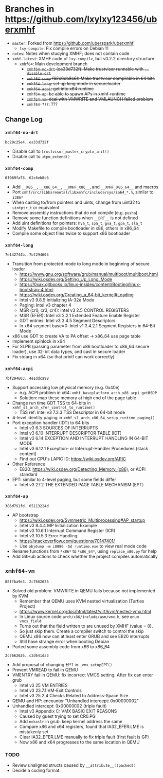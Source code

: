 # Branches in <https://github.com/lxylxy123456/uberxmhf>

* `master`: Forked from <https://github.com/uberspark/uberxmhf>
	* `lxy-compile`: Fix compile errors on Debian 11
* `notes`: Notes when studying XMHF; does not contain code
* `xmhf-latest`: XMHF code of `lxy-compile`, but v0.2.2 directory structure
	* `xmhf64`: Main development branch
		* <del>`xmhf64-no-drt` (ea33d732f): Make trustvisor runnable with
		  `--disable-drt`</del>
		* <del>`xmhf64-comp` (62c6eb8c6): Make trustvisor compilable in 64
		  bits</del>
		* <del>`xmhf64-long`: set up long mode in secureloader</del>
		* <del>`xmhf64-acpi`: get into x64 runtime</del>
		* <del>`xmhf64-ap`: be able to spawn APs in xmhf-runtime</del>
		* <del>`xmhf64-vm`: deal with VMWRITE and VMLAUNCH failed problem</del>
		* `xmhf64-???`: ???

## Change Log

### `xmhf64-no-drt`
`bc29c25e4..ea33d732f`
* Disable call to `trustvisor_master_crypto_init()`
* Disable call to `utpm_extend()`

### `xmhf64-comp`
`0f069fa78..62c6eb8c6`
* Add `__X86__`, `__X86_64__`, `__XMHF_X86__`, and `__XMHF_X86_64__` and macros
* Port `xmhf/src/libbaremetal/libxmhfc/include/sys/ia64_*.h`, similar to `i386*`
* When casting to/from pointers and uints, change from uint32 to `uintptr_t`
  or equivalent
* Remove assembly instructions that do not compile (e.g. `pusha`)
* Remove some function definitions when `__DRT__` is not defined
* Add uint definitions for pointers: `hva_t`, `spa_t`, `gva_t`, `gpa_t`, `sla_t`
* Modify Makefile to compile bootloader in x86, others in x86_64
* Compile some object files twice to support x86 bootloader

### `xmhf64-long`
`7e142744b..7bf294603`
* Transition from protected mode to long mode in beginning of secure loader
	* <https://www.gnu.org/software/grub/manual/multiboot/multiboot.html>
	* <https://wiki.osdev.org/Setting_Up_Long_Mode>
	* <https://0xax.gitbooks.io/linux-insides/content/Booting/linux-bootstrap-4.html>
	* <https://wiki.osdev.org/Creating_a_64-bit_kernel#Loading>
	* Intel v3 9.8.5 Initializing IA-32e Mode
	* Paging: Intel v3 chapter 4
	* MSR (cr0, cr3, cr4): Intel v3 2.5 CONTROL REGISTERS
	* MSR (EFER): Intel v3 2.2.1 Extended Feature Enable Register
	* GDT entries: Intel v3 3.4.5 Segment Descriptors
	* In x64 segment base=0: Intel v1 3.4.2.1 Segment Registers in 64-Bit Mode
* x86 use GDT to create VA to PA offset -> x86_64 use page table
* Implement spinlock in x64
* For SLPB (passing parameter from x86 bootloader to x86_64 secure loader), use
  32-bit data types, and cast in secure loader
* Fix stdarg in x64 (so that printf can work correctly)

### `xmhf64-acpi`
`7bf294603..4e1ddca98`
* Support accessing low physical memory (e.g. 0x40e)
	* e.g. ACPI problem in x64: `xmhf_baseplatform_arch_x86_acpi_getRSDP`
	* Solution: map these memory at high end of the page table
* Change run time GDT TSS to 64-bits in `xmhf_sl_arch_xfer_control_to_runtime()`
	* TSS ref: Intel v3 7.2.3 TSS Descriptor in 64-bit mode
* 4-level identity paging in `xmhf_sl_arch_x86_64_setup_runtime_paging()`
* Port exception handler (IDT) to 64 bits
	* Intel v3 6.3 SOURCES OF INTERRUPTS
	* Intel v3 6.10 INTERRUPT DESCRIPTOR TABLE (IDT)
	* Intel v3 6.14 EXCEPTION AND INTERRUPT HANDLING IN 64-BIT MODE
	* Intel v3 6.12.1 Exception- or Interrupt-Handler Procedures (stack content)
	* Find out CPU's LAPIC ID: <https://wiki.osdev.org/APIC>
* Other Reference
	* E820: <https://wiki.osdev.org/Detecting_Memory_(x86)>, or ACPI standard
* EPT: similar to 4-level paging, but some fields differ
	* Intel v3 27.2 THE EXTENDED PAGE TABLE MECHANISM (EPT)

### `xmhf64-ap`
`386d791fd..05113224d`
* AP bootstrap
	* <https://wiki.osdev.org/Symmetric_Multiprocessing#AP_startup>
	* Intel v3 8.4.4 MP Initialization Example
	* Intel v3 10.6.1 Interrupt Command Register (ICR)
	* Intel v3 10.5.3 Error Handling
	* <https://stackoverflow.com/questions/70147401/>
	* Use `objdump -m i8086 -Sd runtime.exe` to view real mode code
* Rename functions from `*x86*` to `*x86_64*`, using `replace_x86.py` for help
* Add GitHub actions to check whether the project compiles automatically

## `xmhf64-vm`
`88ffba9e3..2c7662626`
* Solved old problem: VMWRITE in QEMU fails because not implemented by KVM
	* Remember that QEMU uses KVM nested virtualization (Turtles Project)
	* <https://www.kernel.org/doc/html/latest/virt/kvm/nested-vmx.html>
	* In Linux source code `arch/x86/include/asm/vmx.h`, see `enum vmcs_field`
	* Turns out that the field written to are unused by XMHF (value = 0).
	* So just skip them. Create a compiler switch to control the skip
	* QEMU x86 now can at least enter GRUB and see E820 interrupts
	* Still have strange error when booting Debian
* Ported some assembly code from x86 to x86_64

`2c7662626..c2d641da3`
* Add proposal of changing EPT in `_vmx_setupEPT()`
* Prevent VMREAD to fail in QEMU
* VMENTRY fail in QEMU: fix incorrect VMCS setting. After fix can enter grub
	* Intel v3 25 VM ENTRIES
	* Intel v3 23.7.1 VM-Exit Controls
	* Intel v3 25.2.4 Checks Related to Address-Space Size
* QEMU and HP: encounter "Unhandled intercept: 0x00000002"
* Unhandled intercept: 0x00000002 (triple fault)
	* Intel v3 Appendix C: VMX BASIC EXIT REASONS
	* Caused by guest trying to set CR0.PG
	* Add `nokaslr` in grub: keep kernel address the same
	* Compare x86 and x64 registers, found that IA32_EFER.LME is mistakenly set
	* Clear IA32_EFER.LME manually to fix triple fault (first fault is GP)
	* Now x86 and x64 progresses to the same location in QEMU

### TODO
* Review unaligned structs caused by `__attribute__((packed))`
* Decide a coding format.

